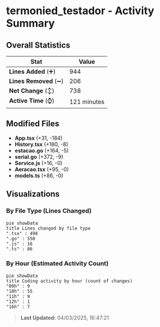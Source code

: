 # termonied_testador - Activity Summary 

## Overall Statistics

| Stat                   | Value                                                             |
| ---------------------- | ----------------------------------------------------------------- |
| **Lines Added** (➕)   | 944                                          |
| **Lines Removed** (➖) | 206                                        |
| **Net Change** (↕)    | 738                |
| **Active Time** (⌚)   | 121 minutes |


## Modified Files
- **App.tsx** (+31, -184)
- **History.tsx** (+180, -8)
- **estacao.go** (+164, -5)
- **serial.go** (+372, -9)
- **Service.js** (+16, -0)
- **Aeracao.tsx** (+95, -0)
- **models.ts** (+86, -0)

## Visualizations

### By File Type (Lines Changed)

```mermaid
pie showData
title Lines changed by file type
".tsx" : 498
".go" : 550
".js" : 16
".ts" : 86
```

### By Hour (Estimated Activity Count)

```mermaid
pie showData
title Coding activity by hour (count of changes)
"09h" : 9
"10h" : 55
"11h" : 9
"12h" : 1
"16h" : 7
```


> **Last Updated:** 04/03/2025, 16:47:21
